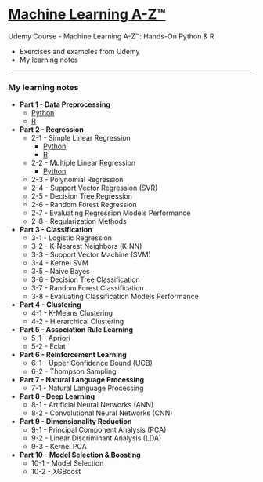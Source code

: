 # <a href="https://kristenchan.github.io/Machine-Learning-A-Z/"> Machine Learning A-Z™ </a>
Udemy Course - Machine Learning A-Z™: Hands-On Python & R 
+ Exercises and examples from Udemy 
+ My learning notes

***
### My learning notes
+ <b>Part 1 - Data Preprocessing</b>
  - <a href="https://github.com/kristenchan/Machine-Learning-A-Z/blob/master/Part%201%20-%20Data%20Preprocessing/Py_Data_preprocessing.ipynb">Python</a>
  - <a href="https://github.com/kristenchan/Machine-Learning-A-Z/blob/master/Part%201%20-%20Data%20Preprocessing/R_Data_preprocessing.ipynb">R</a>
+ <b>Part 2 - Regression</b>
  - 2-1 - Simple Linear Regression
    - <a href="https://github.com/kristenchan/Machine-Learning-A-Z/blob/master/Part%202%20-%20Regression/2-1%20-%20Simple%20Linear%20Regression/Py_Simple_Linear_Regression.ipynb">Python</a>
    - <a href="https://github.com/kristenchan/Machine-Learning-A-Z/blob/master/Part%202%20-%20Regression/2-1%20-%20Simple%20Linear%20Regression/R_Simple_Linear_Regression.ipynb">R</a>
  - 2-2 - Multiple Linear Regression
    - <a href="https://github.com/kristenchan/Machine-Learning-A-Z/blob/master/Part%202%20-%20Regression/2-1%20-%20Simple%20Linear%20Regression/Py_Multiple_Linear_Regression.ipynb">Python</a>
  - 2-3 - Polynomial Regression
  - 2-4 - Support Vector Regression (SVR)
  - 2-5 - Decision Tree Regression
  - 2-6 - Random Forest Regression
  - 2-7 - Evaluating Regression Models Performance
  - 2-8 - Regularization Methods
+ <b>Part 3 - Classification</b> 
  - 3-1 - Logistic Regression
  - 3-2 - K-Nearest Neighbors (K-NN)
  - 3-3 - Support Vector Machine (SVM)
  - 3-4 - Kernel SVM
  - 3-5 - Naive Bayes
  - 3-6 - Decision Tree Classification
  - 3-7 - Random Forest Classification
  - 3-8 - Evaluating Classification Models Performance
+ <b>Part 4 - Clustering</b> 
  - 4-1 - K-Means Clustering
  - 4-2 - Hierarchical Clustering
+ <b>Part 5 - Association Rule Learning</b>
  - 5-1 - Apriori
  - 5-2 - Eclat
+ <b>Part 6 - Reinforcement Learning</b>
  - 6-1 - Upper Confidence Bound (UCB)
  - 6-2 - Thompson Sampling
+ <b>Part 7 - Natural Language Processing</b>
  - 7-1 - Natural Language Processing
+ <b>Part 8 - Deep Learning</b>
  - 8-1 - Artificial Neural Networks (ANN)
  - 8-2 - Convolutional Neural Networks (CNN)
+ <b>Part 9 - Dimensionality Reduction</b>
  - 9-1 - Principal Component Analysis (PCA)
  - 9-2 - Linear Discriminant Analysis (LDA)
  - 9-3 - Kernel PCA
+ <b>Part 10 - Model Selection & Boosting</b>
  - 10-1 - Model Selection
  - 10-2 - XGBoost